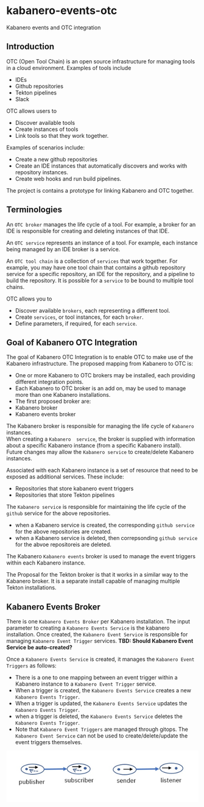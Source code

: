 # kabanero-events-otc


Kabanero events and OTC integration

## Introduction

OTC (Open Tool Chain) is an open source infrastructure for managing tools in a cloud environment. Examples of tools include 

- IDEs
- Github repositories
- Tekton pipelines
- Slack

OTC allows users to

- Discover available tools
- Create instances of tools
- Link tools so that they work together.

Examples of scenarios include:

- Create a new github repositories
- Create an IDE instances that automatically discovers and works with repository instances.
- Create web hooks and run build pipelines.

The project is contains a prototype for linking Kabanero and OTC together.


## Terminologies

An `OTC broker` manages the life cycle of a tool. 
For example, a broker for an IDE is responsible for creating and deleting instances of that IDE.

An `OTC service` represents an instance of a tool. For example, each instance being managed by an IDE broker is a service.

An `OTC tool chain` is a collection of `services` that work together. 
For example, you may have one tool chain that contains a github repository service for a specific repository, an IDE for the repository, and a pipeline to build the repository.
It is possible for a `service` to be bound to multiple tool  chains.

OTC allows you to 

- Discover available `brokers`, each representing a different tool.
- Create `services`, or tool instances, for each `broker`.
- Define parameters, if required, for each `service`.

## Goal of Kabanero OTC Integration

The goal of Kabanero OTC Integration is to enable OTC to make use of the Kabanero infrastructure. 
The proposed mapping from Kabanero to OTC is:

- One or more Kabanero to OTC brokers may be installed, each providing different integration points.
- Each Kabanero to OTC broker is an add on, may be used to manage more than one Kabanero installations.
- The first proposed broker are:
 - Kabanero broker
 - Kabanero events broker
 
 The Kabanero broker is responsible for managing the life cycle of `Kabanero` instances.  
 When creating a `Kabanero  service`, the broker is supplied with information about a specific Kabanero instance (from a specific Kabanero install).  
Future changes may allow the `Kabanero service` to create/delete Kabanero instances. 

Associated with each Kabanero instance is a set of resource that need to be exposed as additional services. These include:

- Repositories that store kabanero event triggers
- Repositories that store Tekton pipelines

The `Kabanero service` is responsible for maintaining the life cycle of the  `github` service for the above repositories.
- when a Kabanero service is created, the corresponding `github service` for the above repositories are created.
- when a Kabanero service is deleted, then correpsonding `github service` for the abvoe repositoreis are deleted.

The Kabanero `Kabanero events` broker is used to manage the event triggers within each Kabanero instance. 

The Proposal for the Tekton broker is that it works in a similar way to the Kabanero broker. It is a separate install capable of managing multiple Tekton installations.


## Kabanero Events Broker

There is one `Kabanero Events Broker` per Kabanero installation. 
The input parameter to creating a  `Kabanero Events Service` is the kabanero installation. 
Once created, the `Kabanero Event Service` is responsible for managing `Kabanero Event Trigger` services.
**TBD: Should Kabanero Event Service be auto-created?**

Once a `Kabanero Events Service` is created, it manages the `Kabanero Event Triggers` as follows:

- There is a one to one mapping between an event trigger within a Kabanero instance to a `Kabanero Event Trigger` service.
- When a trigger is created, the `Kabanero Events Service` creates a new `Kabanero Events Trigger`.
- When a trigger is updated, the `Kabanero Events Service` updates the `Kabanero Events Trigger`.
- when a trigger is deleted, the `Kabanero Events Service` deletes the  `Kabanero Events Trigger`.
- Note that `Kabanero Event Triggers` are managed through gitops. The `Kabanero Event Service` can not be used to create/delete/update the event triggers themselves.


![Event Terminolog](EventTerminology.jpg)